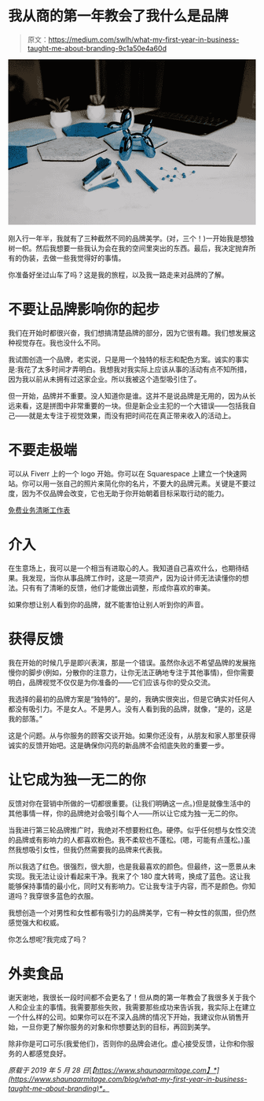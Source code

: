 # 我从商的第一年教会了我什么是品牌

> 原文：<https://medium.com/swlh/what-my-first-year-in-business-taught-me-about-branding-9c1a50e4a60d>

![](img/86d2465cd1f7169dfd1e8973b1357ed3.png)

刚入行一年半，我就有了三种截然不同的品牌美学。(对，三个！)一开始我是想独树一帜。然后我想要一些我认为会在我的空间里突出的东西。最后，我决定抛弃所有的伪装，去做一些我觉得好的事情。

你准备好坐过山车了吗？这是我的旅程，以及我一路走来对品牌的了解。

# 不要让品牌影响你的起步

我们在开始时都很兴奋，我们想搞清楚品牌的部分，因为它很有趣。我们想发展这种视觉存在。我也没什么不同。

我试图创造一个品牌，老实说，只是用一个独特的标志和配色方案。诚实的事实是:我花了太多时间才弄明白。我想我对我实际上应该从事的活动有点不知所措，因为我以前从未拥有过这家企业。所以我被这个造型吸引住了。

但一开始，品牌并不重要。没人知道你是谁。这并不是说品牌是无用的，因为从长远来看，这是拼图中非常重要的一块。但是新企业主犯的一个大错误——包括我自己——就是太专注于视觉效果，而没有把时间花在真正带来收入的活动上。

# 不要走极端

可以从 Fiverr 上的一个 logo 开始。你可以在 Squarespace 上建立一个快速网站。你可以用一张自己的照片来简化你的名片，不要大的品牌元素。关键是不要过度，因为不仅品牌会改变，它也无助于你开始朝着目标采取行动的能力。

[免费业务清晰工作表](https://www.shaunaarmitage.com/business-clarity-worksheets)

# 介入

在生意场上，我可以是一个相当有进取心的人。我知道自己喜欢什么，也期待结果。我发现，当你从事品牌工作时，这是一项资产，因为设计师无法读懂你的想法。只有有了清晰的反馈，他们才能做出调整，形成你喜欢的审美。

如果你想让别人看到你的品牌，就不能害怕让别人听到你的声音。

# 获得反馈

我在开始的时候几乎是即兴表演，那是一个错误。虽然你永远不希望品牌的发展拖慢你的脚步(例如，分散你的注意力，让你无法正确地专注于其他事情)，但你需要明白，品牌视觉不仅仅是为你准备的——它们应该与你的受众交流。

我选择的最初的品牌方案是“独特的”。是的，我确实很突出，但是它确实对任何人都没有吸引力。不是女人。不是男人。没有人看到我的品牌，就像，“是的，这是我的部落。”

这是个问题。从与你服务的顾客交谈开始。如果你还没有，从朋友和家人那里获得诚实的反馈开始吧。这是确保你闪亮的新品牌不会彻底失败的重要一步。

# 让它成为独一无二的你

反馈对你在营销中所做的一切都很重要。(让我们明确这一点。)但是就像生活中的其他事情一样，你的品牌绝对会吸引每个人——所以让它成为独一无二的你。

当我进行第三轮品牌推广时，我绝对不想要粉红色。硬停。似乎任何想与女性交流的品牌或有影响力的人都喜欢粉色。我不柔软也不蓬松。(嗯，可能有点蓬松。)虽然我想吸引女性，但我仍然需要我的品牌来代表我。

所以我选了红色。很强烈，很大胆，也是我最喜欢的颜色。但最终，这一愿景从未实现。我无法让设计看起来干净。我来了个 180 度大转弯，换成了蓝色。这让我能够保持事情的最小化，同时又有影响力。它让我专注于内容，而不是颜色。你知道吗？我穿很多蓝色的衣服。

我想创造一个对男性和女性都有吸引力的品牌美学，它有一种女性的氛围，但仍然感觉强大和权威。

你怎么想呢?我完成了吗？

# 外卖食品

谢天谢地，我很长一段时间都不会更名了！但从商的第一年教会了我很多关于我个人和企业主的事情。我需要那些失败，我需要那些成功来告诉我，我实际上在建立一个什么样的公司。如果你可以在不深入品牌的情况下开始，我建议你从销售开始，一旦你更了解你服务的对象和你想要达到的目标，再回到美学。

除非你是可口可乐(我爱他们)，否则你的品牌会进化。虚心接受反馈，让你和你服务的人都感觉良好。

*原载于 2019 年 5 月 28 日*[*【https://www.shaunaarmitage.com】*](https://www.shaunaarmitage.com/blog/what-my-first-year-in-business-taught-me-about-branding)*。*